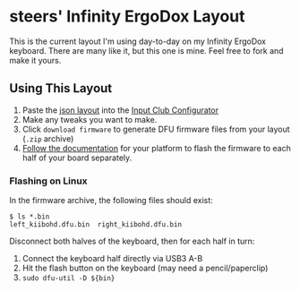 # steers' Infinity ErgoDox Layout
This is the current layout I'm using day-to-day on my Infinity ErgoDox keyboard.
There are many like it, but this one is mine. Feel free to fork and make it yours.

## Using This Layout
1. Paste the [json layout](https://github.com/steers/ergodox-layout/blob/master/MDErgo1-Default.json) into
the [Input Club Configurator](https://input.club/configurator-ergodox)
1. Make any tweaks you want to make.
1. Click `download firmware` to generate DFU firmware files from your layout (`.zip` archive)
1. [Follow the documentation](https://github.com/kiibohd/controller/wiki/Loading-DFU-Firmware) for your platform
to flash the firmware to each half of your board separately.

### Flashing on Linux
In the firmware archive, the following files should exist:
```
$ ls *.bin
left_kiibohd.dfu.bin  right_kiibohd.dfu.bin
```

Disconnect both halves of the keyboard, then for each half in turn:

1. Connect the keyboard half directly via USB3 A-B
1. Hit the flash button on the keyboard (may need a pencil/paperclip)
1. `sudo dfu-util -D ${bin}`
